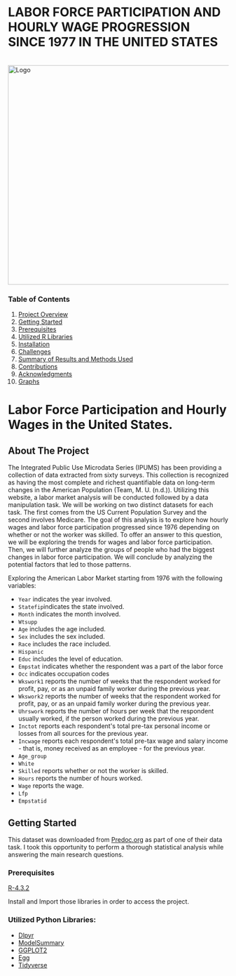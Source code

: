# LABOR FORCE PARTICIPATION AND HOURLY WAGE PROGRESSION SINCE 1977 IN THE UNITED STATES

<!-- PROJECT LOGO -->
<br />
  <a href="https://github.com/Karene123/CPS_wages">
    <img src="https://github.com/Karene123/CPS_wages/assets/70621033/ff223f28-e8e7-4c39-ac2f-bc141b432116" alt="Logo" width="1500" height="500">
  </a>
  
<!-- TABLE OF CONTENTS -->
### Table of Contents

1. [Project Overview](#Project-Overview)
2. [Getting Started](#Getting-Started)
3. [Prerequisites](#Prerequisites)
4. [Utilized R Libraries](#Utilized-R-Libraries)
5. [Installation](#Installation)
6. [Challenges](#Challenges)
7. [Summary of Results and Methods Used](#Summary-of-Results-and-Methods-Used)
8. [Contributions](#Contributions)
9. [Acknowledgments](#Acknowledgments)
10. [Graphs](#Graphs)

# Labor Force Participation and Hourly Wages in the United States.

<!-- Project Overview -->
## About The Project

The Integrated Public Use Microdata Series (IPUMS) has been providing a collection of data extracted from sixty surveys. This collection is recognized as having the most complete and richest quantifiable data on long-term changes in the American Population (Team, M. U. (n.d.)). Utilizing this website, a labor market analysis will be conducted followed by a data manipulation task. We will be working on two distinct datasets for each task. The first comes from the US Current Population Survey and the second involves Medicare. The goal of this analysis is to explore how hourly wages and labor force participation progressed since 1976 depending on whether or not the worker was skilled. To offer an answer to this question, we will be exploring the trends for wages and labor force participation. Then, we will further analyze the groups of people who had the biggest changes in labor force participation. We will conclude by analyzing the potential factors that led to those patterns.

Exploring the American Labor Market starting from 1976 with the following variables:
-   `Year` indicates the year involved.
-   `Statefip`indicates the state involved.
-   `Month` indicates the month involved.
-   `Wtsupp`
-   `Age` includes the age included.
-   `Sex` includes the sex included.
-   `Race` includes the race included.
-   `Hispanic`
-   `Educ` includes the level of education.
-   `Empstat` indicates whether the respondent was a part of the labor force
-   `Occ` indicates occupation codes
-   `Wkswork1` reports the number of weeks that the respondent worked for profit, pay, or as an unpaid family worker during the previous year.
-   `Wkswork2` reports the number of weeks that the respondent worked for profit, pay, or as an unpaid family worker during the previous year.
-   `Uhrswork` reports the number of hours per week that the respondent usually worked, if the person worked during the previous year.
-   `Inctot` reports each respondent's total pre-tax personal income or losses from all sources for the previous year.
-   `Incwage` reports each respondent's total pre-tax wage and salary income - that is, money received as an employee - for the previous year.
-   `Age_group`
-   `White`
-   `Skilled` reports whether or not the worker is skilled.
-   `Hours` reports the number of hours worked.
-   `Wage` reports the wage.
-   `Lfp`
-   `Empstatid`

  <!-- GETTING STARTED -->
## Getting Started

This dataset was downloaded from [Predoc.org](https://predoc.org/-/media/project/chicago-booth/consortium/predoc/documents/task_overview.pdf) as part of one of their data task. I took this opportunity to perform a thorough statistical analysis while answering the main research questions.

### Prerequisites

[R-4.3.2](https://cran.r-project.org/bin/windows/base/)

Install and Import those libraries in order to access the project.

### Utilized Python Libraries:

* [Dlpyr](https://dplyr.tidyverse.org/articles/dplyr.html)
* [ModelSummary](https://modelsummary.com/)
* [GGPLOT2](https://ggplot2.tidyverse.org/)
* [Egg](https://cran.r-project.org/web/packages/egg/index.html)
* [Tidyverse](https://dplyr.tidyverse.org/)
